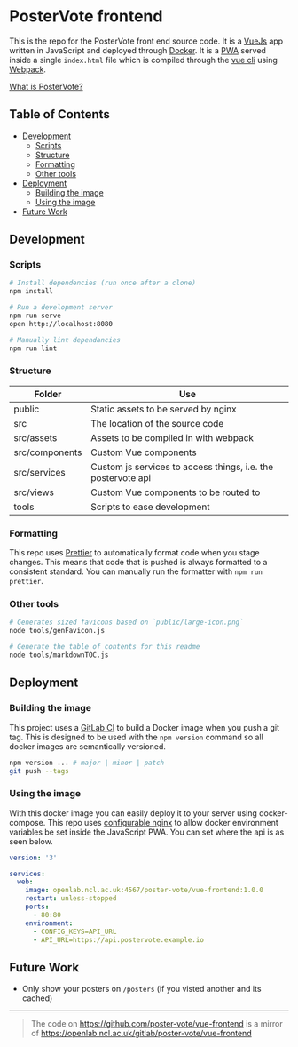 # PosterVote frontend

This is the repo for the PosterVote front end source code.
It is a [VueJs](https://vuejs.org/) app written in JavaScript and deployed through [Docker](https://www.docker.com/).
It is a [PWA](https://developers.google.com/web/progressive-web-apps/)
served inside a single `index.html` file which is compiled through the
[vue cli](https://cli.vuejs.org/) using [Webpack](https://webpack.js.org/).

[What is PosterVote?](https://github.com/poster-vote/about)

<!-- toc-head -->

## Table of Contents

- [Development](#development)
  - [Scripts](#scripts)
  - [Structure](#structure)
  - [Formatting](#formatting)
  - [Other tools](#other-tools)
- [Deployment](#deployment)
  - [Building the image](#building-the-image)
  - [Using the image](#using-the-image)
- [Future Work](#future-work)

<!-- toc-tail -->

## Development

### Scripts

```bash
# Install dependencies (run once after a clone)
npm install

# Run a development server
npm run serve
open http://localhost:8080

# Manually lint dependancies
npm run lint
```

### Structure

| Folder         | Use                                                          |
| -------------- | ------------------------------------------------------------ |
| public         | Static assets to be served by nginx                          |
| src            | The location of the source code                              |
| src/assets     | Assets to be compiled in with webpack                        |
| src/components | Custom Vue components                                        |
| src/services   | Custom js services to access things, i.e. the postervote api |
| src/views      | Custom Vue components to be routed to                        |
| tools          | Scripts to ease development                                  |

### Formatting

This repo uses [Prettier](https://prettier.io/) to automatically format code when you stage changes.
This means that code that is pushed is always formatted to a consistent standard.
You can manually run the formatter with `npm run prettier`.

### Other tools

```bash
# Generates sized favicons based on `public/large-icon.png`
node tools/genFavicon.js

# Generate the table of contents for this readme
node tools/markdownTOC.js
```

## Deployment

### Building the image

This project uses a [GitLab CI](https://about.gitlab.com/product/continuous-integration/)
to build a Docker image when you push a git tag.
This is designed to be used with the `npm version` command so all docker images
are semantically versioned.

```bash
npm version ... # major | minor | patch
git push --tags
```

### Using the image

With this docker image you can easily deploy it to your server using docker-compose.
This repo uses [configurable nginx](https://github.com/robb-j/configurable-nginx/)
to allow docker environment variables be set inside the JavaScript PWA.
You can set where the api is as seen below.

```yml
version: '3'

services:
  web:
    image: openlab.ncl.ac.uk:4567/poster-vote/vue-frontend:1.0.0
    restart: unless-stopped
    ports:
      - 80:80
    environment:
      - CONFIG_KEYS=API_URL
      - API_URL=https://api.postervote.example.io
```

## Future Work

- Only show your posters on `/posters` (if you visted another and its cached)

---

> The code on https://github.com/poster-vote/vue-frontend is a mirror of https://openlab.ncl.ac.uk/gitlab/poster-vote/vue-frontend
